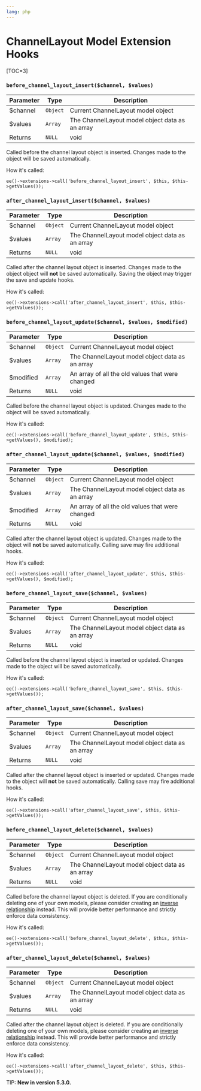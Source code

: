 ```yaml
---
lang: php
---
```


<!--
    This source file is part of the open source project
    ExpressionEngine User Guide (https://github.com/ExpressionEngine/ExpressionEngine-User-Guide)

    @link      https://expressionengine.com/
    @copyright Copyright (c) 2003-2020, Packet Tide, LLC (https://ellislab.com)
    @license   https://expressionengine.com/license Licensed under Apache License, Version 2.0
-->

# ChannelLayout Model Extension Hooks

[TOC=3]

### `before_channel_layout_insert($channel, $values)`

| Parameter | Type     | Description                                     |
| --------- | -------- | ------------------------------------------------|
| \$channel | `Object` | Current ChannelLayout model object              |
| \$values  | `Array`  | The ChannelLayout model object data as an array |
| Returns   | `NULL`   | void                                            |

Called before the channel layout object is inserted. Changes made to the object will be saved automatically.

How it's called:

    ee()->extensions->call('before_channel_layout_insert', $this, $this->getValues());

### `after_channel_layout_insert($channel, $values)`

| Parameter | Type     | Description                                     |
| --------- | -------- | ------------------------------------------------|
| \$channel | `Object` | Current ChannelLayout model object              |
| \$values  | `Array`  | The ChannelLayout model object data as an array |
| Returns   | `NULL`   | void                                            |

Called after the channel layout object is inserted. Changes made to the object object will **not** be saved automatically. Saving the object may trigger the save and update hooks.

How it's called:

    ee()->extensions->call('after_channel_layout_insert', $this, $this->getValues());

### `before_channel_layout_update($channel, $values, $modified)`

| Parameter  | Type     | Description                                      |
| ---------- | -------- | -------------------------------------------------|
| \$channel  | `Object` | Current ChannelLayout model object               |
| \$values   | `Array`  | The ChannelLayout model object data as an array  |
| \$modified | `Array`  | An array of all the old values that were changed |
| Returns    | `NULL`   | void                                             |

Called before the channel layout object is updated. Changes made to the object will be saved automatically.

How it's called:

    ee()->extensions->call('before_channel_layout_update', $this, $this->getValues(), $modified);

### `after_channel_layout_update($channel, $values, $modified)`

| Parameter  | Type     | Description                                      |
| ---------- | -------- | -------------------------------------------------|
| \$channel  | `Object` | Current ChannelLayout model object               |
| \$values   | `Array`  | The ChannelLayout model object data as an array  |
| \$modified | `Array`  | An array of all the old values that were changed |
| Returns    | `NULL`   | void                                             |

Called after the channel layout object is updated. Changes made to the object will **not** be saved automatically. Calling save may fire additional hooks.

How it's called:

    ee()->extensions->call('after_channel_layout_update', $this, $this->getValues(), $modified);

### `before_channel_layout_save($channel, $values)`

| Parameter | Type     | Description                                     |
| --------- | -------- | ------------------------------------------------|
| \$channel | `Object` | Current ChannelLayout model object              |
| \$values  | `Array`  | The ChannelLayout model object data as an array |
| Returns   | `NULL`   | void                                            |

Called before the channel layout object is inserted or updated. Changes made to the object will be saved automatically.

How it's called:

    ee()->extensions->call('before_channel_layout_save', $this, $this->getValues());

### `after_channel_layout_save($channel, $values)`

| Parameter | Type     | Description                                     |
| --------- | -------- | ------------------------------------------------|
| \$channel | `Object` | Current ChannelLayout model object              |
| \$values  | `Array`  | The ChannelLayout model object data as an array |
| Returns   | `NULL`   | void                                            |

Called after the channel layout object is inserted or updated. Changes made to the object will **not** be saved automatically. Calling save may fire additional hooks.

How it's called:

    ee()->extensions->call('after_channel_layout_save', $this, $this->getValues());

### `before_channel_layout_delete($channel, $values)`

| Parameter | Type     | Description                                     |
| --------- | -------- | ------------------------------------------------|
| \$channel | `Object` | Current ChannelLayout model object              |
| \$values  | `Array`  | The ChannelLayout model object data as an array |
| Returns   | `NULL`   | void                                            |

Called before the channel layout object is deleted. If you are conditionally deleting one of your own models, please consider creating an [inverse relationship](development/services/model/relating-models.md#inverse-relationships) instead. This will provide better performance and strictly enforce data consistency.

How it's called:

    ee()->extensions->call('before_channel_layout_delete', $this, $this->getValues());

### `after_channel_layout_delete($channel, $values)`

| Parameter | Type     | Description                                     |
| --------- | -------- | ------------------------------------------------|
| \$channel | `Object` | Current ChannelLayout model object              |
| \$values  | `Array`  | The ChannelLayout model object data as an array |
| Returns   | `NULL`   | void                                            |

Called after the channel layout object is deleted. If you are conditionally deleting one of your own models, please consider creating an [inverse relationship](development/services/model/relating-models.md#inverse-relationships) instead. This will provide better performance and strictly enforce data consistency.

How it's called:

    ee()->extensions->call('after_channel_layout_delete', $this, $this->getValues());

TIP: **New in version 5.3.0.**
